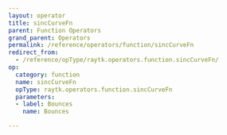 ```yaml
---
layout: operator
title: sincCurveFn
parent: Function Operators
grand_parent: Operators
permalink: /reference/operators/function/sincCurveFn
redirect_from:
  - /reference/opType/raytk.operators.function.sincCurveFn/
op:
  category: function
  name: sincCurveFn
  opType: raytk.operators.function.sincCurveFn
  parameters:
  - label: Bounces
    name: Bounces

---
```

